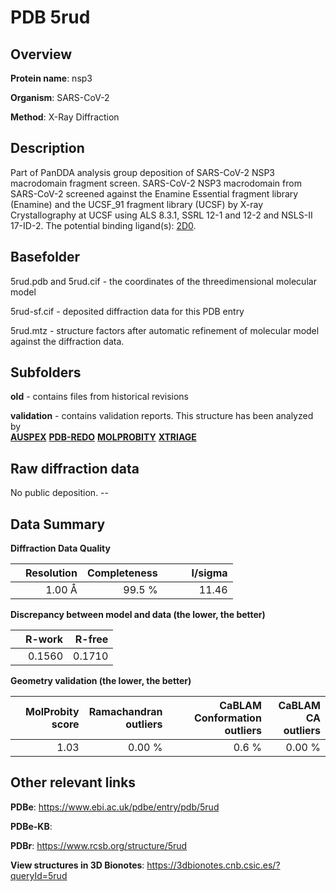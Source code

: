 # PDB 5rud

## Overview

**Protein name**: nsp3

**Organism**: SARS-CoV-2

**Method**: X-Ray Diffraction

## Description

Part of PanDDA analysis group deposition of SARS-CoV-2 NSP3 macrodomain fragment screen. SARS-CoV-2 NSP3 macrodomain from SARS-CoV-2 screened against the Enamine Essential fragment library (Enamine) and the UCSF_91 fragment library (UCSF) by X-ray Crystallography at UCSF using ALS 8.3.1, SSRL 12-1 and 12-2 and NSLS-II 17-ID-2. The potential binding ligand(s): [2D0](https://www.rcsb.org/ligand/2D0).

## Basefolder

5rud.pdb and 5rud.cif - the coordinates of the threedimensional molecular model

5rud-sf.cif - deposited diffraction data for this PDB entry

5rud.mtz - structure factors after automatic refinement of molecular model against the diffraction data.

## Subfolders



**old** - contains files from historical revisions

**validation** - contains validation reports. This structure has been analyzed by <br>[**AUSPEX**](https://github.com/thorn-lab/coronavirus_structural_task_force/tree/master/pdb/nsp3/SARS-CoV-2/5rud/validation/auspex) [**PDB-REDO**](https://github.com/thorn-lab/coronavirus_structural_task_force/tree/master/pdb/nsp3/SARS-CoV-2/5rud/validation/pdb-redo) [**MOLPROBITY**](https://github.com/thorn-lab/coronavirus_structural_task_force/tree/master/pdb/nsp3/SARS-CoV-2/5rud/validation/molprobity) [**XTRIAGE**](https://github.com/thorn-lab/coronavirus_structural_task_force/blob/master/pdb/nsp3/SARS-CoV-2/5rud/validation/Xtriage_output.log)   



## Raw diffraction data

No public deposition. --<br> 

## Data Summary
**Diffraction Data Quality**

|   | Resolution | Completeness| I/sigma |
|---|-------------:|----------------:|--------------:|
|   |1.00 Å|99.5  %|<img width=50/>11.46|

**Discrepancy between model and data (the lower, the better)**

|   | **R-work**| **R-free**   
|---|-------------:|----------------:|           
||  0.1560|  0.1710|

**Geometry validation (the lower, the better)**

|   |**MolProbity<br>score**| **Ramachandran<br>outliers** | **CaBLAM<br>Conformation outliers** | **CaBLAM<br>CA outliers** |
|---|-------------:|----------------:|----------------:|----------------:|
||  1.03|  0.00 %|0.6 %|0.00 %|

 

 



## Other relevant links 
**PDBe**:  https://www.ebi.ac.uk/pdbe/entry/pdb/5rud

**PDBe-KB**:  
 
**PDBr**: https://www.rcsb.org/structure/5rud 

**View structures in 3D Bionotes**: https://3dbionotes.cnb.csic.es/?queryId=5rud

